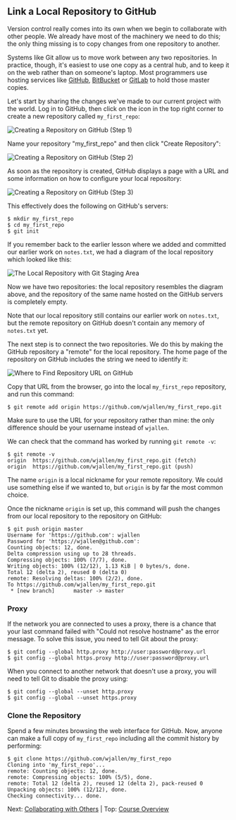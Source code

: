 ## Link a Local Repository to GitHub

Version control really comes into its own when we begin to collaborate with
other people.  We already have most of the machinery we need to do this; the
only thing missing is to copy changes from one repository to another.

Systems like Git allow us to move work between any two repositories.  In
practice, though, it's easiest to use one copy as a central hub, and to keep it
on the web rather than on someone's laptop.  Most programmers use hosting
services like [GitHub](https://github.com), [BitBucket](https://bitbucket.org) or
[GitLab](https://gitlab.com/) to hold those master copies.

Let's start by sharing the changes we've made to our current project with the
world.  Log in to GitHub, then click on the icon in the top right corner to
create a new repository called `my_first_repo`:


![Creating a Repository on GitHub (Step 1)](./fig/github-create-repo-01.png)

Name your repository "my_first_repo" and then click "Create Repository":

![Creating a Repository on GitHub (Step 2)](./fig/github-create-repo-02.png)

As soon as the repository is created, GitHub displays a page with a URL and some
information on how to configure your local repository:

![Creating a Repository on GitHub (Step 3)](./fig/github-create-repo-03.png)

This effectively does the following on GitHub's servers:

```
$ mkdir my_first_repo
$ cd my_first_repo
$ git init
```

If you remember back to the earlier lesson where we added and
committed our earlier work on `notes.txt`, we had a diagram of the local repository
which looked like this:

![The Local Repository with Git Staging Area](./fig/git-staging-area.svg)

Now we have two repositories: the local repository resembles the diagram above, and the repository of the same name hosted on the GitHub servers is completely empty.

Note that our local repository still contains our earlier work on `notes.txt`, but the
remote repository on GitHub doesn't contain any memory of `notes.txt` yet.

The next step is to connect the two repositories.  We do this by making the
GitHub repository a "remote" for the local repository.
The home page of the repository on GitHub includes the string we need to
identify it:

![Where to Find Repository URL on GitHub](./fig/github-find-repo-string.png)

Copy that URL from the browser, go into the local `my_first_repo` repository, and run
this command:

```
$ git remote add origin https://github.com/wjallen/my_first_repo.git
```


Make sure to use the URL for your repository rather than mine: the only
difference should be your username instead of `wjallen`.

We can check that the command has worked by running `git remote -v`:

```
$ git remote -v
origin	https://github.com/wjallen/my_first_repo.git (fetch)
origin	https://github.com/wjallen/my_first_repo.git (push)
```

The name `origin` is a local nickname for your remote repository. We could use
something else if we wanted to, but `origin` is by far the most common choice.

Once the nickname `origin` is set up, this command will push the changes from
our local repository to the repository on GitHub:

```
$ git push origin master
Username for 'https://github.com': wjallen
Password for 'https://wjallen@github.com':
Counting objects: 12, done.
Delta compression using up to 28 threads.
Compressing objects: 100% (7/7), done.
Writing objects: 100% (12/12), 1.13 KiB | 0 bytes/s, done.
Total 12 (delta 2), reused 0 (delta 0)
remote: Resolving deltas: 100% (2/2), done.
To https://github.com/wjallen/my_first_repo.git
 * [new branch]      master -> master
```


### Proxy

If the network you are connected to uses a proxy, there is a chance that your
last command failed with "Could not resolve hostname" as the error message. To
solve this issue, you need to tell Git about the proxy:

```
$ git config --global http.proxy http://user:password@proxy.url
$ git config --global https.proxy http://user:password@proxy.url
```

When you connect to another network that doesn't use a proxy, you will need to
tell Git to disable the proxy using:

```
$ git config --global --unset http.proxy
$ git config --global --unset https.proxy
```


### Clone the Repository

Spend a few minutes browsing the web interface for GitHub. Now, anyone can make a full copy of `my_first_repo` including all the commit history by performing:

```
$ git clone https://github.com/wjallen/my_first_repo
Cloning into 'my_first_repo'...
remote: Counting objects: 12, done.
remote: Compressing objects: 100% (5/5), done.
remote: Total 12 (delta 2), reused 12 (delta 2), pack-reused 0
Unpacking objects: 100% (12/12), done.
Checking connectivity... done.
```



Next: [Collaborating with Others](reproducibility_git_07.md) | Top: [Course Overview](../reproducibility.md)

